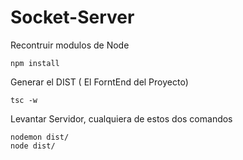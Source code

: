 
# Socket-Server

Recontruir modulos de Node
```
npm install
```

Generar el DIST ( El ForntEnd del Proyecto) 
```
tsc -w
```

Levantar Servidor, cualquiera de estos dos comandos
```
nodemon dist/
node dist/
```

